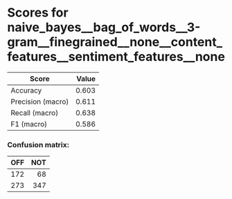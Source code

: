 # Scores for naive_bayes__bag_of_words__3-gram__finegrained__none__content_features__sentiment_features__none
|      Score      |Value|
|-----------------|----:|
|Accuracy         |0.603|
|Precision (macro)|0.611|
|Recall (macro)   |0.638|
|F1 (macro)       |0.586|

### Confusion matrix:
|OFF|NOT|
|--:|--:|
|172| 68|
|273|347|
